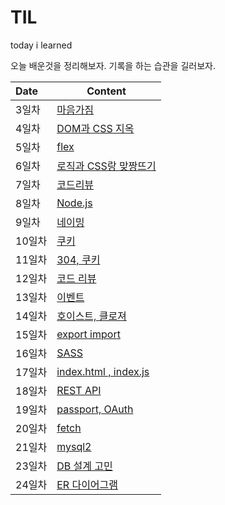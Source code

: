 # TIL

today i learned

오늘 배운것을 정리해보자. 기록을 하는 습관을 길러보자.

| Date   | Content                                                      |
| :----- | ------------------------------------------------------------ |
| 3일차  | [마음가짐](<https://github.com/jominjimail/TIL/blob/master/boost_camp/day3.md>) |
| 4일차  | [DOM과 CSS 지옥](<https://github.com/jominjimail/TIL/blob/master/boost_camp/day4.md>) |
| 5일차  | [flex](<https://github.com/jominjimail/TIL/blob/master/boost_camp/day5.md>) |
| 6일차  | [로직과 CSS랑 맞짱뜨기](<https://github.com/jominjimail/TIL/blob/master/boost_camp/day6.md>) |
| 7일차  | [코드리뷰](<https://github.com/jominjimail/TIL/blob/master/boost_camp/day7.md>) |
| 8일차  | [Node.js](<https://github.com/jominjimail/TIL/blob/master/boost_camp/day8.md>) |
| 9일차  | [네이밍](<https://github.com/jominjimail/TIL/blob/master/boost_camp/day9.md>) |
| 10일차 | [쿠키](<https://github.com/jominjimail/TIL/blob/master/boost_camp/day10.md>) |
| 11일차 | [304, 쿠키](https://github.com/jominjimail/TIL/blob/master/boost_camp/day11.md) |
| 12일차 | [코드 리뷰](https://github.com/jominjimail/TIL/blob/master/boost_camp/day12.md) |
| 13일차 | [이벤트](https://github.com/jominjimail/TIL/blob/master/boost_camp/day13.md) |
| 14일차 | [호이스트, 클로져](https://github.com/jominjimail/TIL/blob/master/boost_camp/day14.md) |
| 15일차 | [export import](https://github.com/jominjimail/TIL/blob/master/boost_camp/day15.md) |
| 16일차 | [SASS](https://github.com/jominjimail/TIL/blob/master/boost_camp/day16.md) |
| 17일차 | [index.html , index.js](https://github.com/jominjimail/TIL/blob/master/boost_camp/day17.md) |
| 18일차 | [REST API](https://github.com/jominjimail/TIL/blob/master/boost_camp/day18.md) |
| 19일차 | [passport, OAuth](https://github.com/jominjimail/TIL/blob/master/boost_camp/day19.md) |
| 20일차 | [fetch](https://github.com/jominjimail/TIL/blob/master/boost_camp/day20.md) |
| 21일차 | [mysql2](https://github.com/jominjimail/TIL/blob/master/boost_camp/day21.md) |
| 23일차 | [DB 설계 고민](https://github.com/jominjimail/TIL/blob/master/boost_camp/day23.md) |
| 24일차 | [ER 다이어그램](https://github.com/jominjimail/TIL/blob/master/boost_camp/day24.md) |

